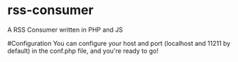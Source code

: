 # rss-consumer
A RSS Consumer written in PHP and JS

#Configuration
You can configure your host and port (localhost and 11211 by default) in the conf.php file, and you're ready to go!
